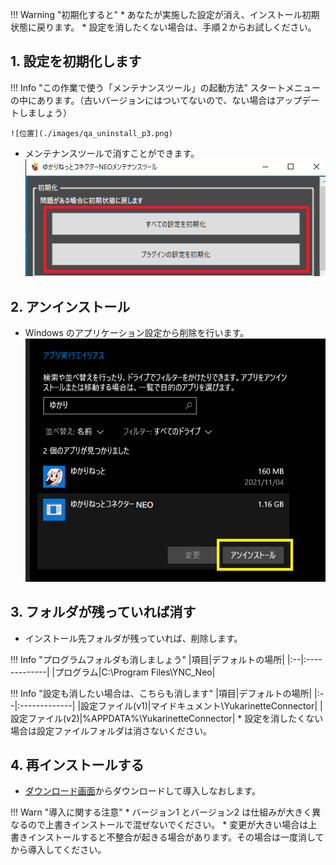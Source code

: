 
!!! Warning "初期化すると"
    * あなたが実施した設定が消え、インストール初期状態に戻ります。
    * 設定を消したくない場合は、手順２からお試しください。


## 1. 設定を初期化します

!!! Info "この作業で使う「メンテナンスツール」の起動方法"
    スタートメニューの中にあります。（古いバージョンにはついてないので、ない場合はアップデートしましょう）

    ![位置](./images/qa_uninstall_p3.png)


* メンテナンスツールで消すことができます。
![メンテナンスツール](images/qa_uninstall_p2.png)


## 2. アンインストール

* Windows のアプリケーション設定から削除を行います。
![アンインストール](images/qa_uninstall_p1.png)

## 3. フォルダが残っていれば消す

* インストール先フォルダが残っていれば、削除します。

!!! Info "プログラムフォルダも消しましょう"
    |項目|デフォルトの場所|
    |:--|:-------------|
    |プログラム|C:\Program Files\YNC_Neo|

!!! Info "設定も消したい場合は、こちらも消します"
    |項目|デフォルトの場所|
    |:--|:-------------|
    |設定ファイル(v1)|マイドキュメント\YukarinetteConnector|
    |設定ファイル(v2)|%APPDATA%\YukarinetteConnector|
    * 設定を消したくない場合は設定ファイルフォルダは消さないください。

## 4. 再インストールする

* [ダウンロード画面](../download.md)からダウンロードして導入しなおします。

!!! Warn "導入に関する注意"
    * バージョン1 とバージョン2 は仕組みが大きく異なるので上書きインストールで混ぜないでください。
    * 変更が大きい場合は上書きインストールすると不整合が起きる場合があります。その場合は一度消してから導入してください。